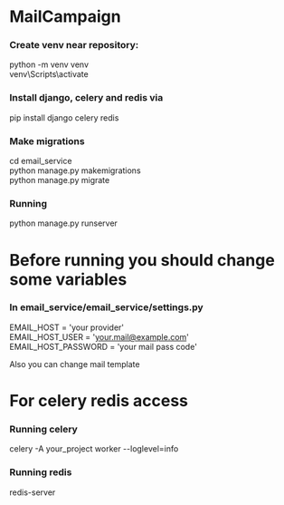 # MailCampaign
### Create venv near repository:  
python -m venv venv  
venv\Scripts\activate  

### Install django, celery and redis via  
pip install django celery redis  

### Make migrations  
cd email_service  
python manage.py makemigrations  
python manage.py migrate  

### Running  
python manage.py runserver  

# Before running you should change some variables  
### In email_service/email_service/settings.py  
EMAIL_HOST = 'your provider'  
EMAIL_HOST_USER = 'your.mail@example.com'  
EMAIL_HOST_PASSWORD = 'your mail pass code'  

Also you can change mail template  

# For celery redis access  
### Running celery  
celery -A your_project worker --loglevel=info  
### Running redis
redis-server
